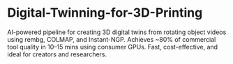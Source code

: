 # Digital-Twinning-for-3D-Printing
AI-powered pipeline for creating 3D digital twins from rotating object videos using rembg, COLMAP, and Instant-NGP. Achieves ~80% of commercial tool quality in 10–15 mins using consumer GPUs. Fast, cost-effective, and ideal for creators and researchers.
